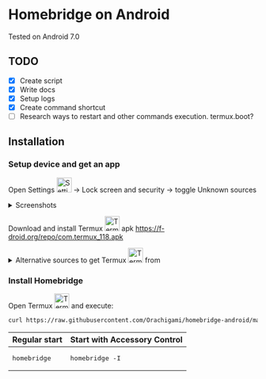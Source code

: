# Homebridge on Android
Tested on Android 7.0

## TODO
- [x] Create script
- [x] Write docs
- [x] Setup logs
- [x] Create command shortcut
- [ ] Research ways to restart and other commands execution. termux.boot?

## Installation

### Setup device and get an app

Open Settings <picture><img src="https://github.com/Orachigami/homebridge-android/assets/22968321/09694fc4-a928-4096-bb37-b898d212e94e" alt="Settings icon" width="30px"></picture> -> Lock screen and security -> toggle Unknown sources

<details>
  <summary>Screenshots</summary>

| Settings | Lock screen and security |
| --- | --- |
| <picture>![image](https://github.com/Orachigami/homebridge-android/assets/22968321/f1cb7d15-2c03-4927-9827-4ddc2fed049b)</picture> | <picture>![image](https://github.com/Orachigami/homebridge-android/assets/22968321/d776cb8f-00b2-4ff5-abb8-8d1672e0342e)</picture> |

</details>

Download and install Termux <picture><img src="https://github.com/Orachigami/homebridge-android/assets/22968321/72aff4f8-8f18-47da-a25f-148e51e096f7" alt="Termux icon" width="30px"></picture> apk https://f-droid.org/repo/com.termux_118.apk

<details>
  <summary>Alternative sources to get Termux <picture><img src="https://github.com/Orachigami/homebridge-android/assets/22968321/72aff4f8-8f18-47da-a25f-148e51e096f7" alt="Termux icon" width="30px"></picture> from</summary>

* https://github.com/AndronixApp/termux-releases
* https://f-droid.org/en/packages/com.termux/

</details>

### Install Homebridge

Open Termux <picture><img src="https://github.com/Orachigami/homebridge-android/assets/22968321/72aff4f8-8f18-47da-a25f-148e51e096f7" alt="Termux icon" width="30px"></picture> and execute:

```bash
curl https://raw.githubusercontent.com/Orachigami/homebridge-android/main/setup.sh | bash
```

| Regular start | Start with Accessory Control |
| --- | --- |
| <pre lang="bash">homebridge</pre> | <pre lang="bash">homebridge -I</pre> |

